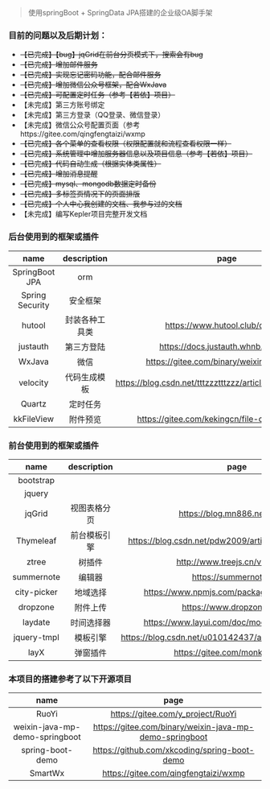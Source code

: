 > 使用springBoot + SpringData JPA搭建的企业级OA脚手架

### 目前的问题以及后期计划：

- ~~【已完成】【bug】jqGrid在前台分页模式下，搜索会有bug~~
- ~~【已完成】增加邮件服务~~
- ~~【已完成】实现忘记密码功能，配合邮件服务~~
- ~~【已完成】增加微信公众号框架，配合WxJava~~
- ~~【已完成】可配置定时任务（参考【若依】项目）~~
- 【未完成】第三方账号绑定
- 【未完成】第三方登录（QQ登录、微信登录）
- 【未完成】微信公众号配置页面（参考https://gitee.com/qingfengtaizi/wxmp
- ~~【已完成】各个菜单的查看权限（权限配置就和流程查看权限一样）~~
- ~~【已完成】系统管理中增加服务器信息以及项目信息（参考【若依】项目）~~
- ~~【已完成】代码自动生成（根据实体类属性）~~
- ~~【已完成】增加消息提醒~~
- ~~【已完成】mysql、mongodb数据定时备份~~
- ~~【已完成】多标签页情况下的页面排版~~
- ~~【已完成】个人中心我创建的文档、我参与过的文档~~
- 【未完成】编写Kepler项目完整开发文档

### 后台使用到的框架或插件
|  name |  description | page |
| :------------: | :------------: | :------------: |
| SpringBoot JPA | orm |  |
| Spring Security  |  安全框架 |  |
| hutool | 封装各种工具类 | https://www.hutool.club/docs/#/ |
| justauth | 第三方登陆 | https://docs.justauth.whnb.wang/#/ |
| WxJava | 微信 | https://gitee.com/binary/weixin-java-tools |
| velocity | 代码生成模板 | https://blog.csdn.net/tttzzztttzzz/article/details/90720877 |
| Quartz | 定时任务 |  |
| kkFileView | 附件预览 | https://gitee.com/kekingcn/file-online-preview |

### 前台使用到的框架或插件
|  name |  description | page |
| :------------: | :------------: | :------------: |
| bootstrap |  |  |
| jquery |  |  |
| jqGrid | 视图表格分页 | https://blog.mn886.net/jqGrid/ |
| Thymeleaf | 前台模板引擎 | https://blog.csdn.net/pdw2009/article/details/44700897 |
| ztree | 树插件 |  http://www.treejs.cn/v3/api.php |
| summernote | 编辑器 | https://summernote.org |
| city-picker | 地域选择 | https://www.npmjs.com/package/city-picker-pc |
| dropzone | 附件上传 | https://www.dropzonejs.com |
| laydate | 时间选择器 | https://www.layui.com/doc/modules/laydate.html |
| jquery-tmpl | 模板引擎 | https://blog.csdn.net/u010142437/article/details/84399222 |
| layX | 弹窗插件 | https://gitee.com/monksoul/LayX |

### 本项目的搭建参考了以下开源项目
|  name | page |
| :------------: | :------------: |
| RuoYi | https://gitee.com/y_project/RuoYi |
| weixin-java-mp-demo-springboot | https://gitee.com/binary/weixin-java-mp-demo-springboot |
| spring-boot-demo | https://github.com/xkcoding/spring-boot-demo |
| SmartWx | https://gitee.com/qingfengtaizi/wxmp |